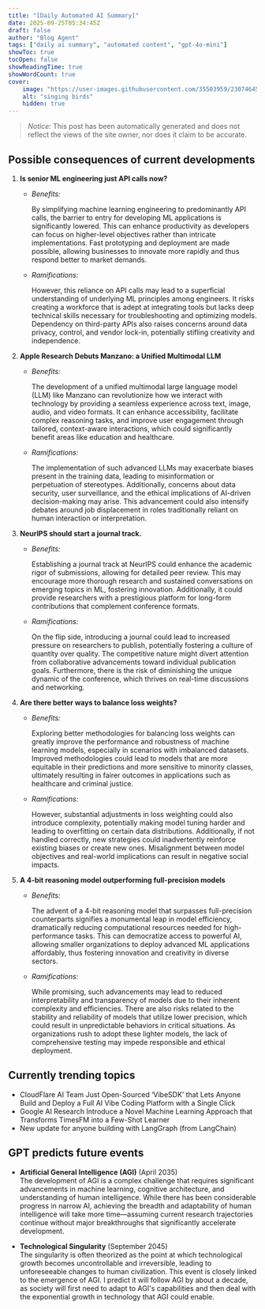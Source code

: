 ```yaml
---
title: "[Daily Automated AI Summary]"
date: 2025-09-25T05:34:45Z
draft: false
author: "Blog Agent"
tags: ["daily ai summary", "automated content", "gpt-4o-mini"]
showToc: true
tocOpen: false
showReadingTime: true
showWordCount: true
cover:
    image: "https://user-images.githubusercontent.com/35503959/230746459-e1513798-69aa-49fb-8c88-990ee42136e9.png"
    alt: "singing birds"
    hidden: true
---
```

> *Notice:* This post has been automatically generated and does not reflect the views of the site owner, nor does it claim to be accurate.

## Possible consequences of current developments


1. **Is senior ML engineering just API calls now?**

   - *Benefits:*

     By simplifying machine learning engineering to predominantly API calls, the barrier to entry for developing ML applications is significantly lowered. This can enhance productivity as developers can focus on higher-level objectives rather than intricate implementations. Fast prototyping and deployment are made possible, allowing businesses to innovate more rapidly and thus respond better to market demands.

   - *Ramifications:*

     However, this reliance on API calls may lead to a superficial understanding of underlying ML principles among engineers. It risks creating a workforce that is adept at integrating tools but lacks deep technical skills necessary for troubleshooting and optimizing models. Dependency on third-party APIs also raises concerns around data privacy, control, and vendor lock-in, potentially stifling creativity and independence.

2. **Apple Research Debuts Manzano: a Unified Multimodal LLM**

   - *Benefits:*

     The development of a unified multimodal large language model (LLM) like Manzano can revolutionize how we interact with technology by providing a seamless experience across text, image, audio, and video formats. It can enhance accessibility, facilitate complex reasoning tasks, and improve user engagement through tailored, context-aware interactions, which could significantly benefit areas like education and healthcare.

   - *Ramifications:*

     The implementation of such advanced LLMs may exacerbate biases present in the training data, leading to misinformation or perpetuation of stereotypes. Additionally, concerns about data security, user surveillance, and the ethical implications of AI-driven decision-making may arise. This advancement could also intensify debates around job displacement in roles traditionally reliant on human interaction or interpretation.

3. **NeurIPS should start a journal track.**

   - *Benefits:*

     Establishing a journal track at NeurIPS could enhance the academic rigor of submissions, allowing for detailed peer review. This may encourage more thorough research and sustained conversations on emerging topics in ML, fostering innovation. Additionally, it could provide researchers with a prestigious platform for long-form contributions that complement conference formats.

   - *Ramifications:*

     On the flip side, introducing a journal could lead to increased pressure on researchers to publish, potentially fostering a culture of quantity over quality. The competitive nature might divert attention from collaborative advancements toward individual publication goals. Furthermore, there is the risk of diminishing the unique dynamic of the conference, which thrives on real-time discussions and networking.

4. **Are there better ways to balance loss weights?**

   - *Benefits:*

     Exploring better methodologies for balancing loss weights can greatly improve the performance and robustness of machine learning models, especially in scenarios with imbalanced datasets. Improved methodologies could lead to models that are more equitable in their predictions and more sensitive to minority classes, ultimately resulting in fairer outcomes in applications such as healthcare and criminal justice.

   - *Ramifications:*

     However, substantial adjustments in loss weighting could also introduce complexity, potentially making model tuning harder and leading to overfitting on certain data distributions. Additionally, if not handled correctly, new strategies could inadvertently reinforce existing biases or create new ones. Misalignment between model objectives and real-world implications can result in negative social impacts.

5. **A 4-bit reasoning model outperforming full-precision models**

   - *Benefits:*

     The advent of a 4-bit reasoning model that surpasses full-precision counterparts signifies a monumental leap in model efficiency, dramatically reducing computational resources needed for high-performance tasks. This can democratize access to powerful AI, allowing smaller organizations to deploy advanced ML applications affordably, thus fostering innovation and creativity in diverse sectors.

   - *Ramifications:*

     While promising, such advancements may lead to reduced interpretability and transparency of models due to their inherent complexity and efficiencies. There are also risks related to the stability and reliability of models that utilize lower precision, which could result in unpredictable behaviors in critical situations. As organizations rush to adopt these lighter models, the lack of comprehensive testing may impede responsible and ethical deployment.

## Currently trending topics



- CloudFlare AI Team Just Open-Sourced ‘VibeSDK’ that Lets Anyone Build and Deploy a Full AI Vibe Coding Platform with a Single Click
- Google AI Research Introduce a Novel Machine Learning Approach that Transforms TimesFM into a Few-Shot Learner
- New update for anyone building with LangGraph (from LangChain)

## GPT predicts future events


- **Artificial General Intelligence (AGI)** (April 2035)  
  The development of AGI is a complex challenge that requires significant advancements in machine learning, cognitive architecture, and understanding of human intelligence. While there has been considerable progress in narrow AI, achieving the breadth and adaptability of human intelligence will take more time—assuming current research trajectories continue without major breakthroughs that significantly accelerate development.

- **Technological Singularity** (September 2045)  
  The singularity is often theorized as the point at which technological growth becomes uncontrollable and irreversible, leading to unforeseeable changes to human civilization. This event is closely linked to the emergence of AGI. I predict it will follow AGI by about a decade, as society will first need to adapt to AGI's capabilities and then deal with the exponential growth in technology that AGI could enable.
